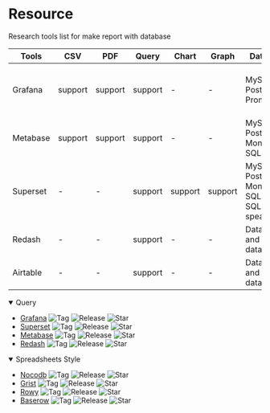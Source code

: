 # Resource

Research tools list for make report with database

|Tools|CSV|PDF|Query|Chart|Graph|Database|Comment|
|-|-|-|-|-|-|-|-|
|Grafana|support|support|support|-|-|MySQL, Postgres, Prometheus|Realtime + Data Visualiztion + Monitoring|
|Metabase|support|support|support|-|-|MySQL, Postgres, MongoDB, SQLite|Simple|
|Superset|-|-|support|support|support|MySQL, Postgres, MongoDB, SQLite, SQL-speaking|BI Tool|
|Redash|-|-|support|-|-|Data source and database|Data Analysis|
|Airtable|-|-|support|-|-|Data source and database|Data Analysis|


<details open>
    <summary>Query</summary>
    
   - [Grafana](https://github.com/grafana/grafana)  ![Tag](https://img.shields.io/github/v/tag/grafana/grafana) ![Release](https://img.shields.io/github/v/release/grafana/grafana) ![Star](https://img.shields.io/github/stars/grafana/grafana)
   - [Superset](https://github.com/apache/superset)  ![Tag](https://img.shields.io/github/v/tag/apache/superset) ![Release](https://img.shields.io/github/v/release/apache/superset) ![Star](https://img.shields.io/github/stars/apache/superset)
   - [Metabase](https://github.com/metabase/metabase)  ![Tag](https://img.shields.io/github/v/tag/metabase/metabase) ![Release](https://img.shields.io/github/v/release/metabase/metabase) ![Star](https://img.shields.io/github/stars/metabase/metabase)
   - [Redash](https://github.com/getredash/redash)  ![Tag](https://img.shields.io/github/v/tag/getredash/redash) ![Release](https://img.shields.io/github/v/release/getredash/redash) ![Star](https://img.shields.io/github/stars/getredash/redash)
</details>

<details open>
    <summary>Spreadsheets Style</summary>
    
   - [Nocodb](https://github.com/nocodb/nocodb)  ![Tag](https://img.shields.io/github/v/tag/nocodb/nocodb) ![Release](https://img.shields.io/github/v/release/nocodb/nocodb) ![Star](https://img.shields.io/github/stars/nocodb/nocodb)
   - [Grist](https://github.com/gristlabs/grist-core)  ![Tag](https://img.shields.io/github/v/tag/gristlabs/grist-core) ![Release](https://img.shields.io/github/v/release/gristlabs/grist-core) ![Star](https://img.shields.io/github/stars/gristlabs/grist-core)
   - [Rowy](https://github.com/rowyio/rowy)  ![Tag](https://img.shields.io/github/v/tag/rowyio/rowy) ![Release](https://img.shields.io/github/v/release/rowyio/rowy) ![Star](https://img.shields.io/github/stars/rowyio/rowy)
   - [Baserow](https://github.com/bram2w/baserow)  ![Tag](https://img.shields.io/github/v/tag/bram2w/baserow) ![Release](https://img.shields.io/github/v/release/bram2w/baserow) ![Star](https://img.shields.io/github/stars/bram2w/baserow)
</details>
